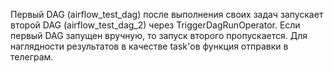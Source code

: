 Первый DAG (airflow_test_dag) после выполнения своих задач запускает второй DAG (airflow_test_dag_2) через TriggerDagRunOperator.
Если первый DAG запущен вручную, то запуск второго пропускается.
Для наглядности результатов в качестве task'ов функция отправки в телеграм.
